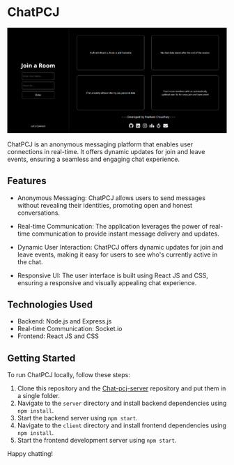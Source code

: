 # ChatPCJ

![ChatPCJ](chatlarge.png)

ChatPCJ is an anonymous messaging platform that enables user connections in real-time. It offers dynamic updates for join and leave events, ensuring a seamless and engaging chat experience.

## Features

- Anonymous Messaging: ChatPCJ allows users to send messages without revealing their identities, promoting open and honest conversations.

- Real-time Communication: The application leverages the power of real-time communication to provide instant message delivery and updates.

- Dynamic User Interaction: ChatPCJ offers dynamic updates for join and leave events, making it easy for users to see who's currently active in the chat.

- Responsive UI: The user interface is built using React JS and CSS, ensuring a responsive and visually appealing chat experience.

## Technologies Used

- Backend: Node.js and Express.js
- Real-time Communication: Socket.io
- Frontend: React JS and CSS

## Getting Started

To run ChatPCJ locally, follow these steps:

1. Clone this repository and the [Chat-pcj-server](https://github.com/prashant6802/Chat-pcj-server) repository and put them in a single folder.
2. Navigate to the `server` directory and install backend dependencies using `npm install`.
3. Start the backend server using `npm start`.
4. Navigate to the `client` directory and install frontend dependencies using `npm install`.
5. Start the frontend development server using `npm start`.

Happy chatting!
